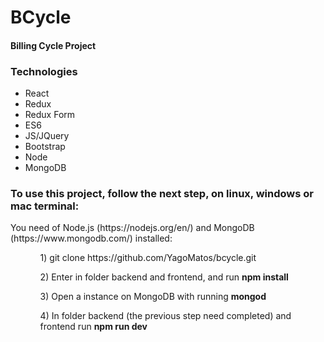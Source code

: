 <h1>BCycle</h1>

<h4>Billing Cycle Project</h4>

<h3> Technologies</h3>
<ul>
	<li>React</li>
	<li>Redux</li>
	<li>Redux Form</li>
	<li>ES6</li>
	<li>JS/JQuery</li>
	<li>Bootstrap</li>
	<li>Node</li>
	<li>MongoDB</li>
</ul>
<h3> To use this project, follow the next step, on linux, windows or mac terminal:</h3>
<p>You need of Node.js (https://nodejs.org/en/) and MongoDB (https://www.mongodb.com/) installed:</p>

<ul>
	<ol>
		1) git clone https://github.com/YagoMatos/bcycle.git
	</ol>
	<ol>
		2) Enter in folder backend and frontend, and run <strong> npm install </strong>
	</ol>
	<ol>
		3) Open a instance on MongoDB with running <strong> mongod </strong>
	</ol>
	<ol>
		4) In folder backend (the previous step need completed) and frontend run <strong> npm run dev </strong>
	</ol>
	
</ul>





